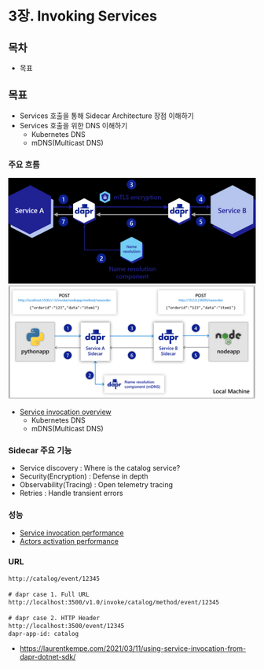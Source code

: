 # 3장. Invoking Services

## 목차
- 목표


## 목표
- Services 호출을 통해 Sidecar Architecture 장점 이해하기
- Services 호출을 위한 DNS 이해하기
  - Kubernetes DNS
  - mDNS(Multicast DNS)

### 주요 흐름
![](2022-06-05-11-00-09.png)
![](2022-06-05-11-04-58.png)

- [Service invocation overview](https://docs.dapr.io/developing-applications/building-blocks/service-invocation/service-invocation-overview/)
  - Kubernetes DNS
  - mDNS(Multicast DNS)

### Sidecar 주요 기능
- Service discovery : Where is the catalog service?
- Security(Encryption) : Defense in depth
- Observability(Tracing) : Open telemetry tracing
- Retries : Handle transient errors

### 성능
- [Service invocation performance](https://docs.dapr.io/operations/performance-and-scalability/perf-service-invocation/)
- [Actors activation performance](https://docs.dapr.io/operations/performance-and-scalability/perf-actors-activation/)

### URL
```shell
http://catalog/event/12345

# dapr case 1. Full URL
http://localhost:3500/v1.0/invoke/catalog/method/event/12345

# dapr case 2. HTTP Header
http://localhost:3500/event/12345
dapr-app-id: catalog
```
- https://laurentkempe.com/2021/03/11/using-service-invocation-from-dapr-dotnet-sdk/

